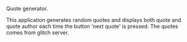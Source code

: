 Quote generator. 

This application generates random quotes and displays both quote and quote author each time the button 'next quote' is pressed. The quotes comes from glitch server.  

